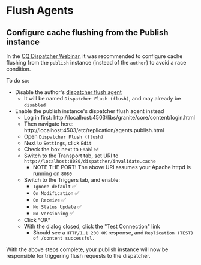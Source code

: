 # Flush Agents

## Configure cache flushing from the Publish instance

In the [CQ Dispatcher Webinar](http://my.adobeconnect.com/p7th2gf8k43/), it was recommended to configure cache flushing from the `publish` instance (instead of the `author`) to avoid a race condition.

To do so:

- Disable the author's [dispatcher flush agent](http://localhost:4502/etc/replication/agents.author.html)
    - It will be named `Dispatcher Flush (flush)`, and may already be `disabled`
- Enable the publish instance's dispatcher flush agent instead
    - Log in first: http://localhost:4503/libs/granite/core/content/login.html
    - Then navigate here: http://localhost:4503/etc/replication/agents.publish.html
    - Open `Dispatcher Flush (flush)`
    - Next to `Settings`, click `Edit`
    - Check the box next to `Enabled`
    - Switch to the Transport tab, set URI to `http://localhost:8080/dispatcher/invalidate.cache`
        - NOTE THE PORT! The above URI assumes your Apache httpd is running on `8080`
    - Switch to the Triggers tab, and enable:
        - `Ignore default` ✅
        - `On Modification` ✅
        - `On Receive` ✅
        - `No Status Update` ✅
        - `No Versioning` ✅
    - Click "OK"
    - With the dialog closed, click the "Test Connection" link
        - Should see a `HTTP/1.1 200 OK` response, and `Replication (TEST) of /content successful.`
        
With the above steps complete, your publish instance will now be responsible for triggering flush requests to the dispatcher.
